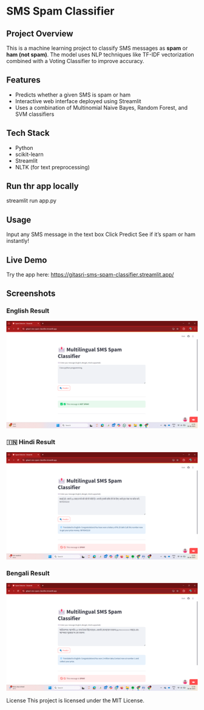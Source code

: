 # SMS Spam Classifier

## Project Overview  
This is a machine learning project to classify SMS messages as **spam** or **ham (not spam)**. The model uses NLP techniques like TF-IDF vectorization combined with a Voting Classifier to improve accuracy.

## Features  
- Predicts whether a given SMS is spam or ham  
- Interactive web interface deployed using Streamlit  
- Uses a combination of Multinomial Naive Bayes, Random Forest, and SVM classifiers

## Tech Stack  
- Python  
- scikit-learn  
- Streamlit  
- NLTK (for text preprocessing)  

## Run thr app locally
streamlit run app.py

## Usage
Input any SMS message in the text box
Click Predict
See if it’s spam or ham instantly!

## Live Demo
Try the app here: https://gitasri-sms-spam-classifier.streamlit.app/

## Screenshots
###  English Result
![English](Screenshots/Result(English).png)


### 🇮🇳 Hindi Result
![Hindi](Screenshots/Result%20(Hindi).png)

###  Bengali Result
![Bengali](Screenshots/Result%20(Bengali).png)

License
This project is licensed under the MIT License.





